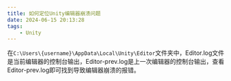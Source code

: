 ```yaml
---
title: 如何定位Unity编辑器崩溃问题
date: 2024-06-15 20:13:28
tags: 
    - Unity
---
```


在`C:\Users\{username}\AppData\Local\Unity\Editor`文件夹中，Editor.log文件是当前编辑器的控制台输出，Editor-prev.log是上一次编辑器的控制台输出，查看Editor-prev.log即可找到导致编辑器崩溃的报错。
